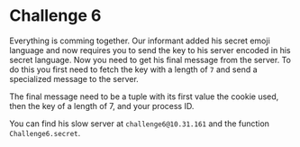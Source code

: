 # Challenge 6

Everything is comming together. Our informant added his secret emoji language and
now requires you to send the key to his server encoded in his secret language. Now
you need to get his final message from the server. To do this you first need to
fetch the key with a length of `7` and send a specialized message to the server.

The final message need to be a tuple with its first value the cookie used, then
the key of a length of 7, and your process ID.

You can find his slow server at `challenge6@10.31.161` and the function `Challenge6.secret`.
